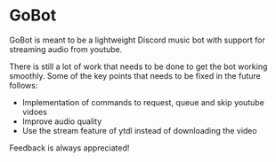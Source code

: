GoBot
====
GoBot is meant to be a lightweight Discord music bot with support for streaming audio from youtube.

There is still a lot of work that needs to be done to get the bot working smoothly. Some of the key points that needs to be fixed in the future follows:

- Implementation of commands to request, queue and skip youtube vidoes
- Improve audio quality
- Use the stream feature of ytdl instead of downloading the video

Feedback is always appreciated!
